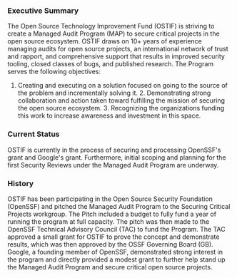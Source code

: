 ### Executive Summary ###

The Open Source Technology Improvement Fund (OSTIF) is striving to create a Managed Audit Program (MAP) to secure critical projects in the open source ecosystem. OSTIF draws on 10+ years of experience managing audits for open source projects, an international network of trust and rapport, and comprehensive support that results in improved security tooling, closed classes of bugs, and published research. The Program serves the following objectives:
	
  1.	Creating and executing on a solution focused on going to the source of the problem and incrementally solving it.
	2.	Demonstrating strong collaboration and action taken toward fulfilling the mission of securing the open source ecosystem.
	3.	Recognizing the organizations funding this work to increase awareness and investment in this space.
  
### Current Status ###

OSTIF is currently in the process of securing and processing OpenSSF's grant and Google's grant. Furthermore, initial scoping and planning for the first Security Reviews under the Managed Audit Program are underway.


### History ###

OSTIF has been participating in the Open Source Security Foundation (OpenSSF) and pitched the Managed Audit Program to the Securing Critical Projects workgroup. The Pitch included a budget to fully fund a year of running the program at full capacity. The pitch was then made to the OpenSSF Technical Advisory Council (TAC) to fund the Program. The TAC approved a small grant for OSTIF to prove the concept and demonstrate results, which was then approved by the OSSF Governing Board (GB). Google, a founding member of OpenSSF, demonstrated strong interest in the program and directly provided a modest grant to further help stand up the Managed Audit Program and secure critical open source projects. 

